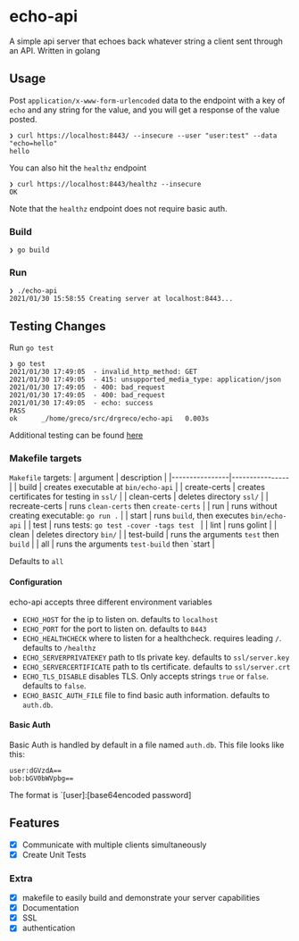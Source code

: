 # echo-api

A simple api server that echoes back whatever string a client sent through an API. Written in golang

## Usage

Post `application/x-www-form-urlencoded` data to the endpoint with a key of `echo` and any string for the value, and you will get a response of the value posted.

```
❯ curl https://localhost:8443/ --insecure --user "user:test" --data "echo=hello" 
hello
```

You can also hit the `healthz` endpoint
```
❯ curl https://localhost:8443/healthz --insecure
OK
```

Note that the `healthz` endpoint does not require basic auth.

### Build

```
❯ go build
```

### Run

```
❯ ./echo-api
2021/01/30 15:58:55 Creating server at localhost:8443...
```

## Testing Changes

Run `go test`

```
❯ go test
2021/01/30 17:49:05  - invalid_http_method: GET
2021/01/30 17:49:05  - 415: unsupported_media_type: application/json
2021/01/30 17:49:05  - 400: bad_request
2021/01/30 17:49:05  - 400: bad_request
2021/01/30 17:49:05  - echo: success
PASS
ok  	_/home/greco/src/drgreco/echo-api	0.003s
```

Additional testing can be found [here](testing/README.md)

### Makefile targets

`Makefile` targets:
| argument       | description |
|----------------|----------------|
| build          | creates executable at `bin/echo-api`         |
| create-certs   | creates certificates for testing in `ssl/`   |
| clean-certs    | deletes directory `ssl/`                     |
| recreate-certs | runs `clean-certs` then `create-certs`       |
| run            | runs without creating executable: `go run .` |
| start          | runs `build`, then executes `bin/echo-api`   |
| test           | runs tests: `go test -cover -tags test `     |
| lint           | runs golint                                  |
| clean          | deletes directory `bin/`                     |
| test-build     | runs the arguments `test` then `build`       |
| all            | runs the arguments `test-build` then `start  |


Defaults to `all`

#### Configuration

echo-api accepts three different environment variables
 - `ECHO_HOST` for the ip to listen on. defaults to `localhost`
 - `ECHO_PORT` for the port to listen on. defaults to `8443`
 - `ECHO_HEALTHCHECK` where to listen for a healthcheck. requires leading `/`. defaults to `/healthz`
 - `ECHO_SERVERPRIVATEKEY` path to tls private key. defaults to `ssl/server.key`
 - `ECHO_SERVERCERTIFICATE` path to tls certificate. defaults to `ssl/server.crt`
 - `ECHO_TLS_DISABLE` disables TLS. Only accepts strings `true` or `false`. defaults to `false`.
 - `ECHO_BASIC_AUTH_FILE` file to find basic auth information. defaults to `auth.db`.

#### Basic Auth

Basic Auth is handled by default in a file named `auth.db`. This file looks like this:
```
user:dGVzdA==
bob:bGV0bWVpbg==
```

The format is `[user]:[base64encoded password]

## Features

  - [x] Communicate with multiple clients simultaneously
  - [x] Create Unit Tests

### Extra

  - [x] makefile to easily build and demonstrate your server capabilities
  - [x] Documentation
  - [x] SSL
  - [x] authentication
